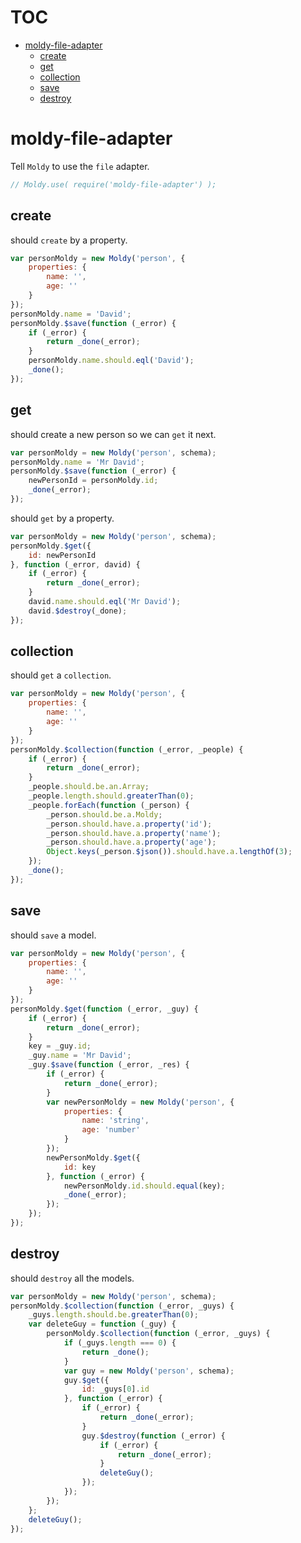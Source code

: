 # TOC
   - [moldy-file-adapter](#moldy-file-adapter)
     - [create](#moldy-file-adapter-create)
     - [get](#moldy-file-adapter-get)
     - [collection](#moldy-file-adapter-collection)
     - [save](#moldy-file-adapter-save)
     - [destroy](#moldy-file-adapter-destroy)
<a name=""></a>
 
<a name="moldy-file-adapter"></a>
# moldy-file-adapter
Tell `Moldy` to use the `file` adapter.

```js
// Moldy.use( require('moldy-file-adapter') );
```

<a name="moldy-file-adapter-create"></a>
## create
should `create` by a property.

```js
var personMoldy = new Moldy('person', {
	properties: {
		name: '',
		age: ''
	}
});
personMoldy.name = 'David';
personMoldy.$save(function (_error) {
	if (_error) {
		return _done(_error);
	}
	personMoldy.name.should.eql('David');
	_done();
});
```

<a name="moldy-file-adapter-get"></a>
## get
should create a new person so we can `get` it next.

```js
var personMoldy = new Moldy('person', schema);
personMoldy.name = 'Mr David';
personMoldy.$save(function (_error) {
	newPersonId = personMoldy.id;
	_done(_error);
});
```

should `get` by a property.

```js
var personMoldy = new Moldy('person', schema);
personMoldy.$get({
	id: newPersonId
}, function (_error, david) {
	if (_error) {
		return _done(_error);
	}
	david.name.should.eql('Mr David');
	david.$destroy(_done);
});
```

<a name="moldy-file-adapter-collection"></a>
## collection
should `get` a `collection`.

```js
var personMoldy = new Moldy('person', {
	properties: {
		name: '',
		age: ''
	}
});
personMoldy.$collection(function (_error, _people) {
	if (_error) {
		return _done(_error);
	}
	_people.should.be.an.Array;
	_people.length.should.greaterThan(0);
	_people.forEach(function (_person) {
		_person.should.be.a.Moldy;
		_person.should.have.a.property('id');
		_person.should.have.a.property('name');
		_person.should.have.a.property('age');
		Object.keys(_person.$json()).should.have.a.lengthOf(3);
	});
	_done();
});
```

<a name="moldy-file-adapter-save"></a>
## save
should `save` a model.

```js
var personMoldy = new Moldy('person', {
	properties: {
		name: '',
		age: ''
	}
});
personMoldy.$get(function (_error, _guy) {
	if (_error) {
		return _done(_error);
	}
	key = _guy.id;
	_guy.name = 'Mr David';
	_guy.$save(function (_error, _res) {
		if (_error) {
			return _done(_error);
		}
		var newPersonMoldy = new Moldy('person', {
			properties: {
				name: 'string',
				age: 'number'
			}
		});
		newPersonMoldy.$get({
			id: key
		}, function (_error) {
			newPersonMoldy.id.should.equal(key);
			_done(_error);
		});
	});
});
```

<a name="moldy-file-adapter-destroy"></a>
## destroy
should `destroy` all the models.

```js
var personMoldy = new Moldy('person', schema);
personMoldy.$collection(function (_error, _guys) {
	_guys.length.should.be.greaterThan(0);
	var deleteGuy = function (_guy) {
		personMoldy.$collection(function (_error, _guys) {
			if (_guys.length === 0) {
				return _done();
			}
			var guy = new Moldy('person', schema);
			guy.$get({
				id: _guys[0].id
			}, function (_error) {
				if (_error) {
					return _done(_error);
				}
				guy.$destroy(function (_error) {
					if (_error) {
						return _done(_error);
					}
					deleteGuy();
				});
			});
		});
	};
	deleteGuy();
});
```

